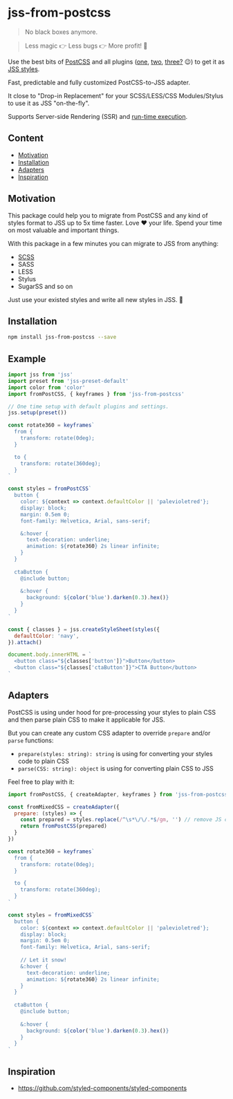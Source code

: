 # jss-from-postcss

> No black boxes anymore.

> Less magic 👉 Less bugs 👉 More profit! 🚀

Use the best bits of [PostCSS](https://github.com/postcss/postcss) and all plugins ([one](https://github.com/postcss/postcss#plugins), [two](http://postcss.parts/), [three?](https://github.com/axept/jss-from-postcss/edit/master/README.md) 😉) to get it as [JSS styles](https://github.com/cssinjs/jss).

Fast, predictable and fully customized PostCSS-to-JSS adapter. 

It close to "Drop-in Replacement" for your SCSS/LESS/CSS Modules/Stylus to use it as JSS  "on-the-fly".

Supports Server-side Rendering (SSR) and [run-time execution](https://github.com/lttb/babel-plugin-prejss).

## Content

+ [Motivation](#motivation)
+ [Installation](#installation)
+ [Adapters](#adapters)
+ [Inspiration](#inspiration)

## Motivation

This package could help you to migrate from PostCSS and any kind of styles format to JSS up to 5x time faster. Love ❤️ your life. Spend your time on most valuable and important things. 

With this package in a few minutes you can migrate to JSS from anything:

+ [SCSS](https://github.com/postcss/postcss-scss)
+ SASS
+ LESS
+ Stylus
+ SugarSS and so on

Just use your existed styles and write all new styles in JSS. 🎁
## Installation

```bash
npm install jss-from-postcss --save
```

## Example

```javascript
import jss from 'jss'
import preset from 'jss-preset-default'
import color from 'color'
import fromPostCSS, { keyframes } from 'jss-from-postcss'

// One time setup with default plugins and settings.
jss.setup(preset())

const rotate360 = keyframes`
  from {
    transform: rotate(0deg);
  }

  to {
    transform: rotate(360deg);
  }
`

const styles = fromPostCSS`
  button {
    color: ${context => context.defaultColor || 'palevioletred'};
    display: block;
    margin: 0.5em 0;
    font-family: Helvetica, Arial, sans-serif;

    &:hover {
      text-decoration: underline;
      animation: ${rotate360} 2s linear infinite;
    }
  }
  
  ctaButton {
    @include button;
    
    &:hover {
      background: ${color('blue').darken(0.3).hex()}
    }
  }
`

const { classes } = jss.createStyleSheet(styles({
  defaultColor: 'navy',
}).attach()

document.body.innerHTML = `
  <button class="${classes['button']}">Button</button>
  <button class="${classes['ctaButton']}">CTA Button</button>
`
```

## Adapters

PostCSS is using under hood for pre-processing your styles to plain CSS and then parse plain CSS to make it applicable for JSS.

But you can create any custom CSS adapter to override `prepare` and/or `parse` functions:

+ `prepare(styles: string): string` is using for converting your styles code to plain CSS
+ `parse(CSS: string): object` is using for converting plain CSS to JSS

Feel free to play with it:

```javascript
import fromPostCSS, { createAdapter, keyframes } from 'jss-from-postcss'

const fromMixedCSS = createAdapter({
  prepare: (styles) => {
    const prepared = styles.replace(/^\s*\/\/.*$/gm, '') // remove JS comments
    return fromPostCSS(prepared)
  }
})

const rotate360 = keyframes`
  from {
    transform: rotate(0deg);
  }

  to {
    transform: rotate(360deg);
  }
`

const styles = fromMixedCSS`
  button {
    color: ${context => context.defaultColor || 'palevioletred'};
    display: block;
    margin: 0.5em 0;
    font-family: Helvetica, Arial, sans-serif;
    
    // Let it snow!
    &:hover {
      text-decoration: underline;
      animation: ${rotate360} 2s linear infinite;
    }
  }
  
  ctaButton {
    @include button;
    
    &:hover {
      background: ${color('blue').darken(0.3).hex()}
    }
  }
`
```

## Inspiration

+ https://github.com/styled-components/styled-components
